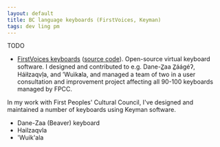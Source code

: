 ```yaml
---
layout: default
title: BC language keyboards (FirstVoices, Keyman)
tags: dev ling pm
---
```


TODO

- [FirstVoices keyboards](https://keyman.com/keyboards?q=fv_) ([source code](https://github.com/keymanapp/keyboards/tree/master/release/fv)).
    Open-source virtual keyboard software. I designed and contributed to e.g. Dane-Z̲aa Z̲áágéʔ, Háiɫzaqvḷa, and ’Wuìk̓ala, and managed a team of two in a user consultation and improvement project affecting all 90-100 keyboards managed by FPCC.

In my work with First Peoples' Cultural Council, I've designed and maintained a number of keyboards using Keyman software.

- Dane-Zaa (Beaver) keyboard
- Hailzaqvla
- 'Wuik'ala

